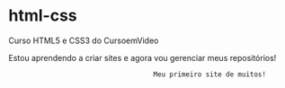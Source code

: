# html-css
 Curso HTML5 e CSS3 do CursoemVideo

Estou aprendendo a criar sites e agora vou gerenciar meus repositórios!

                                        Meu primeiro site de muitos!

